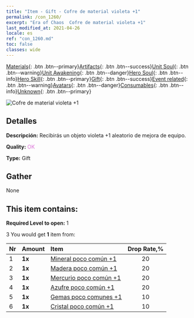 ```yaml
---
title: "Item - Gift - Cofre de material violeta +1"
permalink: /con_1260/
excerpt: "Era of Chaos  Cofre de material violeta +1"
last_modified_at: 2021-04-26
locale: es
ref: "con_1260.md"
toc: false
classes: wide
---
```

 [Materials](/ItemsES/){: .btn .btn--primary}[Artifacts](/ItemsES/Artifacts/){: .btn .btn--success}[Unit Soul](/ItemsES/UnitSoul/){: .btn .btn--warning}[Unit Awakening](/ItemsES/UnitAwakening/){: .btn .btn--danger}[Hero Soul](/ItemsES/HeroSoul/){: .btn .btn--info}[Hero Skill](/ItemsES/HeroSkill/){: .btn .btn--primary}[Gift](/ItemsES/Gift/){: .btn .btn--success}[Event related](/ItemsES/Events/){: .btn .btn--warning}[Avatars](/ItemsES/Avatars/){: .btn .btn--danger}[Consumables](/ItemsES/Consumables/){: .btn .btn--info}[Unknown](/ItemsES/Unknown/){: .btn .btn--primary}

 ![Cofre de material violeta +1](/images/t/i_304002.png)

## Detalles
 **Descripción:** Recibirás un objeto violeta +1 aleatorio de mejora de equipo.

 **Quality:** <span style="color: #DA70D6">OK</span>

 **Type:** Gift

## Gather

  None

## This item contains:

 **Required Level to open:** 1

 3 You would get **1** item  from:

  | Nr | Amount |     Item    | Drop Rate,% |
  |:---|:-------|:------------|:---------:|
  | 1 |  **1x** | [Mineral poco común +1](/ItemsES/mat_40/) | 20 | 
  | 2 |  **1x** | [Madera poco común +1](/ItemsES/mat_41/) | 20 | 
  | 3 |  **1x** | [Mercurio poco común +1](/ItemsES/mat_42/) | 20 | 
  | 4 |  **1x** | [Azufre poco común +1](/ItemsES/mat_43/) | 20 | 
  | 5 |  **1x** | [Gemas poco comunes +1](/ItemsES/mat_44/) | 10 | 
  | 6 |  **1x** | [Cristal poco común +1](/ItemsES/mat_45/) | 10 | 
